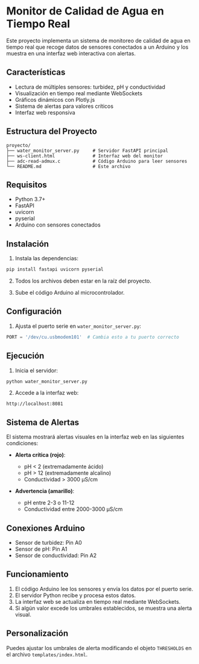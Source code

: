 # Monitor de Calidad de Agua en Tiempo Real

Este proyecto implementa un sistema de monitoreo de calidad de agua en tiempo real que recoge datos de sensores conectados a un Arduino y los muestra en una interfaz web interactiva con alertas.

## Características

- Lectura de múltiples sensores: turbidez, pH y conductividad
- Visualización en tiempo real mediante WebSockets
- Gráficos dinámicos con Plotly.js
- Sistema de alertas para valores críticos
- Interfaz web responsiva

## Estructura del Proyecto

```
proyecto/
├── water_monitor_server.py     # Servidor FastAPI principal
├── ws-client.html              # Interfaz web del monitor
├── adc-read-admux.c            # Código Arduino para leer sensores
└── README.md                   # Este archivo
```

## Requisitos

- Python 3.7+
- FastAPI
- uvicorn
- pyserial
- Arduino con sensores conectados

## Instalación

1. Instala las dependencias:
```bash
pip install fastapi uvicorn pyserial
```

2. Todos los archivos deben estar en la raíz del proyecto.

3. Sube el código Arduino al microcontrolador.

## Configuración

1. Ajusta el puerto serie en `water_monitor_server.py`:
```python
PORT = '/dev/cu.usbmodem101'  # Cambia esto a tu puerto correcto
```

## Ejecución

1. Inicia el servidor:
```bash
python water_monitor_server.py
```

2. Accede a la interfaz web:
```
http://localhost:8081
```

## Sistema de Alertas

El sistema mostrará alertas visuales en la interfaz web en las siguientes condiciones:

- **Alerta crítica (rojo)**: 
  - pH < 2 (extremadamente ácido)
  - pH > 12 (extremadamente alcalino)
  - Conductividad > 3000 μS/cm

- **Advertencia (amarillo)**:
  - pH entre 2-3 o 11-12
  - Conductividad entre 2000-3000 μS/cm

## Conexiones Arduino

- Sensor de turbidez: Pin A0
- Sensor de pH: Pin A1
- Sensor de conductividad: Pin A2

## Funcionamiento

1. El código Arduino lee los sensores y envía los datos por el puerto serie.
2. El servidor Python recibe y procesa estos datos.
3. La interfaz web se actualiza en tiempo real mediante WebSockets.
4. Si algún valor excede los umbrales establecidos, se muestra una alerta visual.

## Personalización

Puedes ajustar los umbrales de alerta modificando el objeto `THRESHOLDS` en el archivo `templates/index.html`.